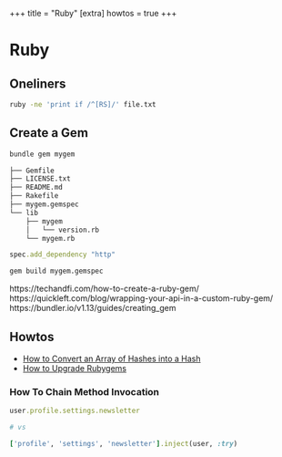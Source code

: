 +++
title = "Ruby"
[extra]
howtos = true
+++

# Ruby

## Oneliners

```bash
ruby -ne 'print if /^[RS]/' file.txt
```

## Create a Gem

```bash
bundle gem mygem

├── Gemfile
├── LICENSE.txt
├── README.md
├── Rakefile
├── mygem.gemspec
└── lib
    ├── mygem
    │   └── version.rb
    └── mygem.rb
```

```rb
spec.add_dependency "http"
```

```bash
gem build mygem.gemspec
```

https&#x3A;//techandfi.com/how-to-create-a-ruby-gem/ https&#x3A;//quickleft.com/blog/wrapping-your-api-in-a-custom-ruby-gem/ https&#x3A;//bundler.io/v1.13/guides/creating_gem

## Howtos

-   [How to Convert an Array of Hashes into a Hash](@/programming/ruby/howtos/howto-convert-array-of-hashes-hash-ruby.md)
-   [How to Upgrade Rubygems](@/programming/ruby/howtos/howto-upgrade-rubygems.md)

### How To Chain Method Invocation

```rb
user.profile.settings.newsletter

# vs

['profile', 'settings', 'newsletter'].inject(user, :try)
```

